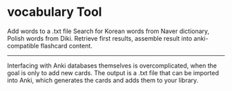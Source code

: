 <h1>vocabulary Tool</h1>

Add words to a .txt file
Search for Korean words from Naver dictionary, Polish words from Diki.
Retrieve first results, assemble result into anki-compatible flashcard content.


---

Interfacing with Anki databases themselves is overcomplicated, when the goal is only to add new cards.
The output is a .txt file that can be imported into Anki, which generates the cards and adds them to your library.
